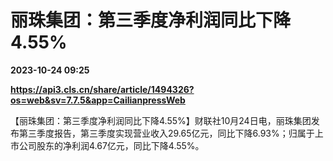 # 丽珠集团：第三季度净利润同比下降4.55%

**2023-10-24 09:25**

**https://api3.cls.cn/share/article/1494326?os=web&sv=7.7.5&app=CailianpressWeb**

【丽珠集团：第三季度净利润同比下降4.55%】财联社10月24日电，丽珠集团发布第三季度报告，第三季度实现营业收入29.65亿元，同比下降6.93%；归属于上市公司股东的净利润4.67亿元，同比下降4.55%。
